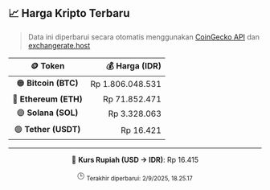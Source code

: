 

<!-- HARGA_KRIPTO -->
## 📈 Harga Kripto Terbaru

> Data ini diperbarui secara otomatis menggunakan [CoinGecko API](https://www.coingecko.com/) dan [exchangerate.host](https://exchangerate.host/)

<div align="center">

| 🪙 Token | 💰 Harga (IDR) |
|:------:|---------------:|
| 🟠 **Bitcoin (BTC)**   | Rp 1.806.048.531 |
| 🔵 **Ethereum (ETH)**  | Rp 71.852.471 |
| 🟣 **Solana (SOL)**    | Rp 3.328.063 |
| 🟢 **Tether (USDT)**   | Rp 16.421 |

---

💱 **Kurs Rupiah (USD → IDR)**: Rp 16.415

🕒 <sub>Terakhir diperbarui: 2/9/2025, 18.25.17</sub>

</div>
<!-- /HARGA_KRIPTO -->